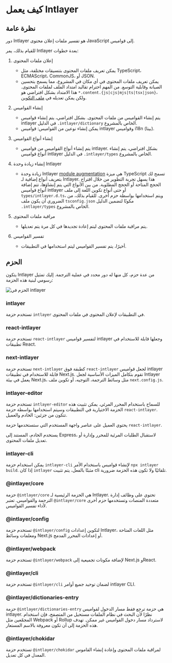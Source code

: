 # كيف يعمل Intlayer

## نظرة عامة

دور Intlayer هو تفسير ملفات إعلان محتوى JavaScript إلى قواميس.

للقيام بذلك، يمر Intlayer بعدة خطوات:

1. إعلان ملفات المحتوى

   - يمكن تعريف ملفات المحتوى بتنسيقات مختلفة، مثل TypeScript، ECMAScript، CommonJS، أو JSON.
   - يمكن تعريف ملفات المحتوى في أي مكان في المشروع، مما يسمح بتحسين الصيانة وقابلية التوسع. من المهم احترام تقاليد امتداد الملف لملفات المحتوى. هذا الامتداد بشكل افتراضي هو `*.content.{js|cjs|mjs|ts|tsx|json}`، ولكن يمكن تعديله في [ملف التكوين](https://github.com/aymericzip/intlayer/blob/main/docs/ar/configuration.md).

2. إنشاء القواميس

   - يتم إنشاء القواميس من ملفات المحتوى. بشكل افتراضي، يتم إنشاء قواميس intlayer في الدليل `.intlayer/dictionary` الخاص بالمشروع.
   - يمكن إنشاء نوعين من القواميس: قواميس intlayer وقواميس i18n (بيتا).

3. إنشاء أنواع القواميس

   - يتم إنشاء أنواع القواميس من قواميس intlayer. بشكل افتراضي، يتم إنشاء أنواع قواميس intlayer في الدليل `.intlayer/types` الخاص بالمشروع.

4. إنشاء زيادة وحدة Intlayer

   - زيادة وحدة Intlayer [module augmentation](https://www.typescriptlang.org/docs/handbook/declaration-merging.html) هي ميزة TypeScript تسمح لك بتعريف أنواع إضافية لـ Intlayer. هذا يسهل تجربة التطوير من خلال اقتراح الحجج المتاحة أو الحجج المطلوبة.
     من بين الأنواع التي يتم إنشاؤها، تتم إضافة أنواع قواميس intlayer أو حتى أنواع تكوين اللغة إلى ملف `types/intlayer.d.ts`، ويتم استخدامها بواسطة حزم أخرى. للقيام بذلك، من الضروري أن يكون ملف `tsconfig.json` مكونًا لتضمين الدليل `.intlayer/types` الخاص بالمشروع.

5. مراقبة ملفات المحتوى

   - يتم مراقبة ملفات المحتوى ليتم إعادة تجديدها في كل مرة يتم تعديلها.

6. تفسير القواميس
   - أخيرًا، يتم تفسير القواميس ليتم استخدامها في التطبيقات.

## الحزم

يتكون Intlayer من عدة حزم، كل منها له دور محدد في عملية الترجمة. إليك تمثيل رسومي لبنية هذه الحزمة:

![الحزم في intlayer](https://github.com/aymericzip/intlayer/blob/main/docs/assets/packages_dependency_graph.svg)

### intlayer

تستخدم حزمة `intlayer` في التطبيقات لإعلان المحتوى في ملفات المحتوى.

### react-intlayer

تستخدم حزمة `react-intlayer` لتفسير قواميس intlayer وجعلها قابلة للاستخدام في تطبيقات React.

### next-intlayer

تستخدم حزمة `next-intlayer` كطبقة فوق `react-intlayer` لجعل قواميس intlayer قابلة للاستخدام في تطبيقات Next.js. تقوم بتكامل الميزات الأساسية لجعل Intlayer يعمل في بيئة Next.js، مثل وسائط الترجمة، التوجيه، أو تكوين ملف `next.config.js`.

### intlayer-editor

تستخدم حزمة `intlayer-editor` للسماح باستخدام المحرر المرئي. يمكن تثبيت هذه الحزمة الاختيارية في التطبيقات وسيتم استخدامها بواسطة حزمة `react-intlayer`.
تتكون من جزئين: الخادم والعميل.

يحتوي العميل على عناصر واجهة المستخدم التي ستستخدمها حزمة `react-intlayer`.

يستخدم الخادم، المستند إلى Express، لاستقبال الطلبات المرئية للمحرر وإدارة أو تعديل ملفات المحتوى.

### intlayer-cli

يمكن استخدام حزمة `intlayer-cli` لإنشاء قواميس باستخدام الأمر `npx intlayer build`. إذا كان `intlayer` مثبتًا بالفعل، يتم تثبيت cli تلقائيًا ولا تكون هذه الحزمة ضرورية.

### @intlayer/core

حزمة `@intlayer/core` هي الحزمة الرئيسية لـ Intlayer. تحتوي على وظائف إدارة الترجمة والقواميس. تعتبر `@intlayer/core` متعددة المنصات وتستخدمها حزم أخرى لأداء تفسير القواميس.

### @intlayer/config

تستخدم حزمة `@intlayer/config` لتكوين إعدادات Intlayer، مثل اللغات المتاحة ومعلمات وسائط Next.js أو إعدادات المحرر المدمج.

### @intlayer/webpack

تستخدم حزمة `@intlayer/webpack` لإضافة مكونات تجميعية إلى Next.js وReact.

### @intlayer/cli

تستخدم حزمة `@intlayer/cli` لضمان توحيد جميع أوامر intlayer CLI.

### @intlayer/dictionaries-entry

حزمة `@intlayer/dictionaries-entry` هي حزمة ترجع فقط مسار الدخول لقواميس intlayer. نظرًا لأن البحث في نظام الملفات مستحيل من المتصفح، فإن استخدام المجمّعين مثل Webpack أو Rollup لاسترداد مسار دخول القواميس غير ممكن. تهدف هذه الحزمة إلى أن تكون معروفة بالاسم المستعار.

### @intlayer/chokidar

تستخدم حزمة `@intlayer/chokidar` لمراقبة ملفات المحتوى وإعادة إنشاء القاموس المعدل في كل تعديل.
